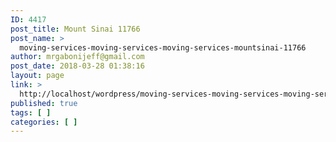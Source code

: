 ```yaml
---
ID: 4417
post_title: Mount Sinai 11766
post_name: >
  moving-services-moving-services-moving-services-mountsinai-11766
author: mrgabonijeff@gmail.com
post_date: 2018-03-28 01:38:16
layout: page
link: >
  http://localhost/wordpress/moving-services-moving-services-moving-services-mountsinai-11766/
published: true
tags: [ ]
categories: [ ]
---
```

